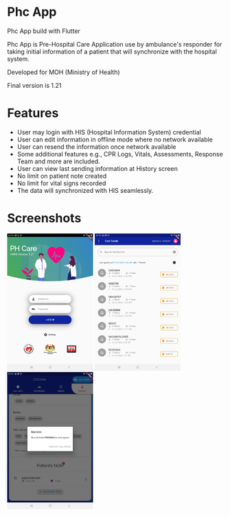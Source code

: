 # Phc App
Phc App build with Flutter

Phc App is Pre-Hospital Care Application use by ambulance's responder for taking initial information of a patient
that will synchronize with the hospital system.

Developed for MOH (Ministry of Health)

Final version is 1.21

# Features

  - User may login with HIS (Hospital Information System) credential
  - User can edit information in offline mode where no network available
  - User can resend the information once network available
  - Some additional features e.g., CPR Logs, Vitals, Assessments, Response Team and more are included.
  - User can view last sending information at History screen
  - No limit on patient note created
  - No limit for vital signs recorded
  - The data will synchronized with HIS seamlessly.

# Screenshots

<img src='github-img/screenshotv1_21/Screenshot_20200729-093907.jpg' width="200"> <img src='github-img/screenshotv1_21/Screenshot_20200729-093929.jpg' width="200"> <img src='github-img/screenshotv1_21/Screenshot_20200729-094116.jpg' width="200">

